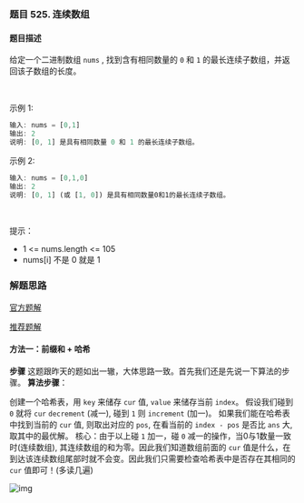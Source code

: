 ### 题目 525. 连续数组
#### 题目描述
给定一个二进制数组 `nums` , 找到含有相同数量的 `0` 和 `1` 的最长连续子数组，并返回该子数组的长度。

 

示例 1:

```js
输入: nums = [0,1]
输出: 2
说明: [0, 1] 是具有相同数量 0 和 1 的最长连续子数组。
```
示例 2:

```js
输入: nums = [0,1,0]
输出: 2
说明: [0, 1] (或 [1, 0]) 是具有相同数量0和1的最长连续子数组。
```
 

提示：

- 1 <= nums.length <= 105
- nums[i] 不是 0 就是 1
### 解题思路
[官方题解](https://leetcode-cn.com/problems/contiguous-array/solution/lian-xu-shu-zu-by-leetcode-solution-mvnm/)

[推荐题解](https://leetcode-cn.com/problems/contiguous-array/solution/dong-tu-yan-shi-qian-zhui-he-si-xiang-by-z2no/)

#### 方法一：前缀和 + 哈希
**步骤**
这题跟昨天的题如出一辙，大体思路一致。首先我们还是先说一下算法的步骤。
**算法步骤**：

创建一个哈希表，用 `key` 来储存 `cur` 值, `value` 来储存当前 `index`。
假设我们碰到 `0` 就将 `cur` `decrement` (减一), 碰到 `1` 则 `increment` (加一)。
如果我们能在哈希表中找到当前的 `cur` 值, 则取出对应的 `pos`, 在看当前的 `index - pos` 是否比 `ans` 大, 取其中的最优解。
核心：由于以上碰 `1` 加一，碰 `0` 减一的操作，当0与1数量一致时(连续数组), 其连续数组的和为零。因此我们知道数组前面的 `cur` 值是什么，在到达该连续数组尾部时就不会变。因此我们只需要检查哈希表中是否存在其相同的 `cur` 值即可！(多读几遍)

![img](525-1.png)